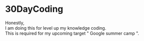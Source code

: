 # 30DayCoding
Honestly, <br>
I am doing this for level up my knowledge coding. <br>
This is required for my upcoming target " Google summer camp ".
